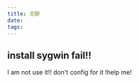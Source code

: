 ```yaml
---
title: 无聊 
date:
tags:
---
```


## install sygwin fail!!
<!--more-->
I am not use it!!
        don't config for it !help me!